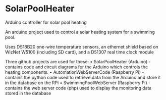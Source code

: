 # SolarPoolHeater
Arduino controller for solar pool heating

An arduino project used to control a solar heating system for a swimming pool.

Uses DS18B20 one-wire temperature sensors, an ethernet shield based on WizNet W5100 (including SD card), and 
  a D51307 real time clock module

Three github projects are used for these:
• SolarPoolHeater (Arduino) - contains code and circuit diagrams for the Arduino which controls the heating components.
• AutomationWebServerCode (Raspberry Pi) - contains the python code used to retrieve data from the Arduino and store it in the database on the RPi
• SwimmingPoolWebServer (Raspberry Pi) - contains the web server code (php) used to display the monitoring data stored in the database



